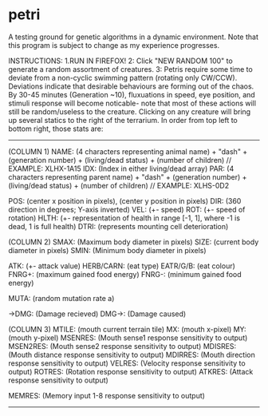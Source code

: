 # petri
A testing ground for genetic algorithms in a dynamic environment. Note that this program is subject to change as my experience progresses.

INSTRUCTIONS:
1.RUN IN FIREFOX!
2: Click "NEW RANDOM 100" to generate a random assortment of creatures.
3: Petris require some time to deviate from a non-cyclic swimming pattern (rotating only CW/CCW). Deviations indicate that desirable behaviours are forming out of the chaos. By 30-45 minutes (Generation  ~10), fluxuations in speed, eye position, and stimuli response will become noticable- note that most of these actions will still be random/useless to the creature. Clicking on any creature will bring up several statics to the right of the terrarium. In order from top left to bottom right, those stats are:

**********************************************

(COLUMN 1)
NAME: (4 characters representing animal name) + "dash" + (generation number) + (living/dead status) + (number of children) // EXAMPLE: XLHX-1A15
IDX: (Index in either living/dead array)
PAR: (4 characters representing parent name) + "dash" + (generation number) + (living/dead status) + (number of children) // EXAMPLE: XLHS-0D2

POS: (center x position in pixels), (center y position in pixels)
DIR: (360 direction in degrees; Y-axis inverted)
VEL: (+- speed)
ROT: (+- speed of rotation)
HLTH: (+- representation of health in range [-1, 1], where -1 is dead, 1 is full health)
DTRI: (represents mounting cell deterioration)

(COLUMN 2)
SMAX: (Maximum body diameter in pixels)
SIZE: (current body diameter in pixels)
SMIN: (Minimum body diameter in pixels)

ATK: (+- attack value)
HERB/CARN: (eat type)
EATR/G/B: (eat colour)
FNRG+: (maximum gained food energy)
FNRG-: (minimum gained food energy)

MUTA: (random mutation rate a)

->DMG: (Damage recieved)
DMG->: (Damage caused)

(COLUMN 3)
MTILE: (mouth current terrain tile) MX: (mouth x-pixel) MY: (mouth y-pixel)
MSENRES: (Mouth sense1 response sensitivity to output) MSEN2RES: (Mouth sense2 response sensitivity to output)
MDISRES: (Mouth distance response sensitivity to output) MDIRRES: (Mouth direction response sensitivity to output)
VELRES: (Velocity response sensitivity to output)
ROTRES: (Rotation response sensitivity to output)
ATKRES: (Attack response sensitivity to output)

MEMRES: (Memory input 1-8 response sensitivity to output)

**********************************************
